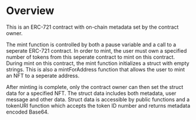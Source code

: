 # Overview

This is an ERC-721 contract with on-chain metadata set by the contract owner.

The mint function is controlled by both a pause variable and a call to a seperate ERC-721 contract. In order to mint, the user must own a specified number of tokens from this seperate contract to mint on this contract. During mint on this contract, the mint function initializes a struct with empty strings. This is also a mintForAddress function that allows the user to mint an NFT to a seperate address.

After minting is complete, only the contract owner can then set the struct data for a specified NFT. The struct data includes both metadata, user message and other data. Struct data is accessible by public functions and a tokenURI function which accepts the token ID number and returns metadata encoded Base64.